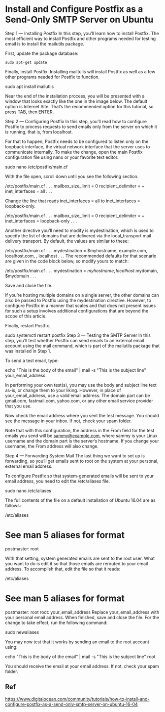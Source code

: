 
# Install and Configure Postfix as a Send-Only SMTP Server on Ubuntu 

Step 1 — Installing Postfix
In this step, you’ll learn how to install Postfix. The most efficient way to install Postfix and other programs needed for testing email is to install the mailutils package.

First, update the package database:

    sudo apt-get update
 
Finally, install Postfix. Installing mailtuils will install Postfix as well as a few other programs needed for Postfix to function.

sudo apt install mailutils
 
Near the end of the installation process, you will be presented with a window that looks exactly like the one in the image below. The default option is Internet Site. That’s the recommended option for this tutorial, so press TAB, then ENTER.

Step 2 — Configuring Postfix
In this step, you’ll read how to configure Postfix to process requests to send emails only from the server on which it is running, that is, from localhost.

For that to happen, Postfix needs to be configured to listen only on the loopback interface, the virtual network interface that the server uses to communicate internally. To make the change, open the main Postfix configuration file using nano or your favorite text editor.

sudo nano /etc/postfix/main.cf
 
With the file open, scroll down until you see the following section.

/etc/postfix/main.cf
. . .
mailbox_size_limit = 0
recipient_delimiter = +
inet_interfaces = all
. . .
 
Change the line that reads inet_interfaces = all to inet_interfaces = loopback-only.

/etc/postfix/main.cf
. . .
mailbox_size_limit = 0
recipient_delimiter = +
inet_interfaces = loopback-only
. . .
 
Another directive you’ll need to modify is mydestination, which is used to specify the list of domains that are delivered via the local_transport mail delivery transport. By default, the values are similar to these:

/etc/postfix/main.cf
. . .
mydestination = $myhostname, example.com, localhost.com, , localhost
. . .
The recommended defaults for that scenario are given in the code block below, so modify yours to match:

/etc/postfix/main.cf
. . .
mydestination = $myhostname, localhost.$mydomain, $mydomain
. . .

Save and close the file.

If you’re hosting multiple domains on a single server, the other domains can also be passed to Postfix using the mydestination directive. However, to configure Postfix in a manner that scales and that does not present issues for such a setup involves additional configurations that are beyond the scope of this article.

Finally, restart Postfix.

sudo systemctl restart postfix
Step 3 — Testing the SMTP Server
In this step, you’ll test whether Postfix can send emails to an external email account using the mail command, which is part of the mailutils package that was installed in Step 1.

To send a test email, type:

echo "This is the body of the email" | mail -s "This is the subject line" your_email_address
 
In performing your own test(s), you may use the body and subject line text as-is, or change them to your liking. However, in place of your_email_address, use a valid email address. The domain part can be gmail.com, fastmail.com, yahoo.com, or any other email service provider that you use.

Now check the email address where you sent the test message. You should see the message in your inbox. If not, check your spam folder.

Note that with this configuration, the address in the From field for the test emails you send will be sammy@example.com, where sammy is your Linux username and the domain part is the server’s hostname. If you change your username, the From address will also change.

Step 4 — Forwarding System Mail
The last thing we want to set up is forwarding, so you’ll get emails sent to root on the system at your personal, external email address.

To configure Postfix so that system-generated emails will be sent to your email address, you need to edit the /etc/aliases file.

sudo nano /etc/aliases
 
The full contents of the file on a default installation of Ubuntu 16.04 are as follows:

/etc/aliases
# See man 5 aliases for format
postmaster:    root
 
With that setting, system generated emails are sent to the root user. What you want to do is edit it so that those emails are rerouted to your email address. To accomplish that, edit the file so that it reads:

/etc/aliases
# See man 5 aliases for format
postmaster:    root
root:          your_email_address
Replace your_email_address with your personal email address. When finished, save and close the file. For the change to take effect, run the following command:

sudo newaliases
 
You may now test that it works by sending an email to the root account using:

echo "This is the body of the email" | mail -s "This is the subject line" root
 
You should receive the email at your email address. If not, check your spam folder.








## Ref


https://www.digitalocean.com/community/tutorials/how-to-install-and-configure-postfix-as-a-send-only-smtp-server-on-ubuntu-16-04
